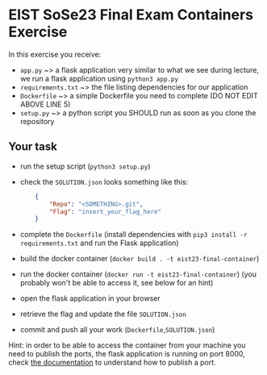 # EIST SoSe23 Final Exam Containers Exercise

In this exercise you receive:
+ `app.py` ~> a flask application very similar to what we see during lecture, we run a flask application using `python3 app.py`
+ `requirements.txt` ~> the file listing dependencies for our application
+ `Dockerfile` ~> a simple Dockerfile you need to complete (DO NOT EDIT ABOVE LINE 5)
+ `setup.py` ~> a python script you SHOULD run as soon as you clone the repository

## Your task
+ run the setup script (`python3 setup.py`)
+ check the `SOLUTION.json` looks something like this:  

    ```json
        {
            "Repo": "<SOMETHING>.git",
            "Flag": "insert_your_flag_here"
        }
    ```
+ complete the `Dockerfile` (install dependencies with `pip3 install -r requirements.txt` and run the Flask application)
+ build the docker container (`docker build . -t eist23-final-container`)
+ run the docker container (`docker run -t eist23-final-container`) (you probably won't be able to access it, see below for an hint)
+ open the flask application in your browser  
+ retrieve the flag and update the file `SOLUTION.json`
+ commit and push all your work (`Dockerfile`,`SOLUTION.json`)

Hint: in order to be able to access the container from your machine you need to publish the ports, the flask application is running on port 8000, check [the documentation](https://docs.docker.com/config/containers/container-networking/) to understand how to publish a port.
